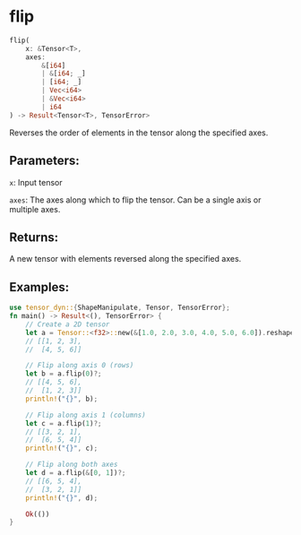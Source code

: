 # flip
```rust
flip(
    x: &Tensor<T>,
    axes: 
        &[i64]
        | &[i64; _]
        | [i64; _] 
        | Vec<i64> 
        | &Vec<i64>
        | i64
) -> Result<Tensor<T>, TensorError>
```
Reverses the order of elements in the tensor along the specified axes.

## Parameters:
`x`: Input tensor

`axes`: The axes along which to flip the tensor. Can be a single axis or multiple axes.

## Returns:
A new tensor with elements reversed along the specified axes.

## Examples:
```rust
use tensor_dyn::{ShapeManipulate, Tensor, TensorError};
fn main() -> Result<(), TensorError> {
    // Create a 2D tensor
    let a = Tensor::<f32>::new(&[1.0, 2.0, 3.0, 4.0, 5.0, 6.0]).reshape(&[2, 3])?;
    // [[1, 2, 3],
    //  [4, 5, 6]]

    // Flip along axis 0 (rows)
    let b = a.flip(0)?;
    // [[4, 5, 6],
    //  [1, 2, 3]]
    println!("{}", b);

    // Flip along axis 1 (columns)
    let c = a.flip(1)?;
    // [[3, 2, 1],
    //  [6, 5, 4]]
    println!("{}", c);

    // Flip along both axes
    let d = a.flip(&[0, 1])?;
    // [[6, 5, 4],
    //  [3, 2, 1]]
    println!("{}", d);

    Ok(())
}
```